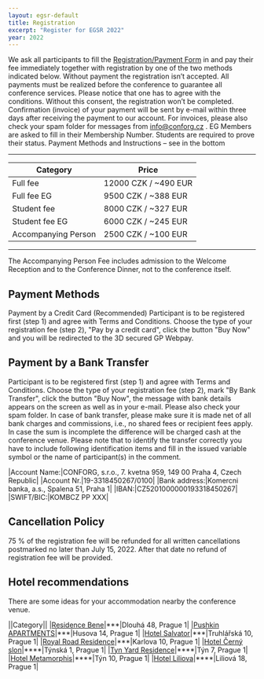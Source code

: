 ```yaml
---
layout: egsr-default
title: Registration
excerpt: "Register for EGSR 2022"
year: 2022
---
```


We ask all participants to fill the <a href="http://www.conforg.cz/en/event/?event_id=20" target="_blank">Registration/Payment Form</a> in and pay their fee immediately together with registration by one of the two methods indicated below. Without payment the registration isn’t accepted. All payments must be realized before the conference to guarantee all conference services. Please notice that one has to agree with the conditions. Without this consent, the registration won’t be completed.  Confirmation (invoice) of your payment will be sent by e-mail within three days after receiving the payment to our account. For invoices, please also check your spam folder for messages from info@conforg.cz . EG Members are asked to fill in their Membership Number. Students are required to prove their status.  Payment Methods and Instructions  – see in the bottom


---

|Category          |Price                     |
|------------------|--------------------------|
|Full fee		   |12000 CZK / ~490 EUR      |
|Full fee EG       |9500 CZK / ~388 EUR        |
|Student fee       |8000 CZK / ~327 EUR       |
|Student fee EG    |6000 CZK / ~245 EUR       |
|Accompanying Person|2500 CZK / ~100 EUR      |

---
The Accompanying Person Fee includes admission to the Welcome Reception and to the Conference Dinner, not to the conference itself. 

## Payment Methods

Payment by a Credit Card (Recommended)
Participant is to be registered first (step 1) and agree with Terms and Conditions. Choose the type of your registration fee (step 2), "Pay by a credit card", click the button "Buy Now" and you will be redirected to the 3D secured GP Webpay. 



## Payment by a Bank Transfer 

Participant is to be registered first (step 1) and agree with Terms and Conditions. Choose the type of your registration fee (step 2), mark "By Bank Transfer", click the button "Buy Now", the message with bank details appears on the screen as well as in your e-mail. Please also check your spam folder. 
In case of bank transfer, please make sure it is made net of all bank charges and commissions, i.e., no shared fees or recipient fees apply. In case the sum is incomplete the difference will be charged cash at the conference venue. Please note that to identify the transfer correctly you have to include following identification items and fill in the issued variable symbol or the name of participant(s) in the comment. 

|Account Name:|CONFORG, s.r.o., 7. kvetna 959, 149 00 Praha 4, Czech Republic|
|Account Nr.|19-3318450267/0100|
|Bank address:|Komercni banka, a.s., Spalena 51, Praha 1|
|IBAN:|CZ5201000000193318450267|
|SWIFT/BIC:|KOMBCZ PP XXX|


## Cancellation Policy

75 % of the registration fee will be refunded for all written cancellations postmarked no later than July 15, 2022. After that date no refund of registration fee will be provided. 

## Hotel recommendations

There are some ideas for your accommodation nearby the conference venue.

||Category||
|[Residence Bene](https://www.residence-bene.cz/en/)|\*\*\*|Dlouhá 48, Prague 1|
|[Pushkin APARTMENTS](https://pushkin-apartments.hotel.cz/)|\*\*\*|Husova 14, Prague 1|
|[Hotel Salvator](https://www.salvator.cz/)|\*\*\*|Truhlářská 10, Prague 1|
|[Royal Road Residence](https://royal-road-residence.hotel.cz/)|\*\*\*|Karlova 10, Prague 1|
|[Hotel Černý slon](https://www.hotelcernyslon.cz/en/)|\*\*\*\*|Týnská 1, Prague 1|
|[Tyn Yard Residence](https://www.tynyardresidence.com/en/)|\*\*\*\*|Týn 7, Prague 1|
|[Hotel Metamorphis](https://www.hotelmetamorphis.cz/en)|\*\*\*\*|Týn 10, Prague 1|
|[Hotel Liliova](https://www.hotelliliova.com/)|\*\*\*\*|Liliová 18, Prague 1|
